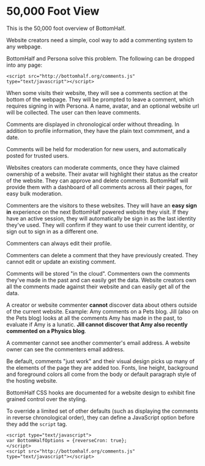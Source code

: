 # 50,000 Foot View

This is the 50,000 foot overview of BottomHalf.

Website creators need a simple, cool way to add a commenting system to any webpage.

BottomHalf and Persona solve this problem.
The following can be dropped into any page:

    <script src="http://bottomhalf.org/comments.js" type="text/javascript"></script>

When some visits their website, they will see a comments section at the bottom of the webpage.
They will be prompted to leave a comment, which requires signing in with Persona.
A name, avatar, and an optional website url will be collected.
The user can then leave comments.

Comments are displayed in chronological order without threading.
In addition to profile information, they have the plain text commment, and a date.

Comments will be held for moderation for new users, and automatically posted for trusted users.

Websites creators can moderate comments, once they have claimed ownership of a website.
Their avatar will highlight their status as the creator of the website.
They can approve and delete comments.
BottomHalf will provide them with a dashboard of all comments across all their pages, for easy bulk moderation.

Commenters are the visitors to these websites.
They will have an **easy sign in** experience on the next BottomHalf powered website they visit.
If they have an active session, they will automatically be sign in as the last identity they've used.
They will confirm if they want to use their current identity, or sign out to sign in as a different one.

Commenters can always edit their profile.

Commenters can delete a comment that they have previously created.
They cannot edit or update an existing comment.

Comments will be stored "in the cloud".
Commenters own the comments they've made in the past and can easily get the data.
Website creators own all the comments made against their website and can easily get all of the data.

A creator or website commenter **cannot** discover data about others outside of the current website.
Example: Amy comments on a Pets blog.
Jill (also on the Pets blog) looks at all the comments Amy has made in the past, to evaluate if Amy is a lunatic.
**Jill cannot discover that Amy also recently commented on a Physics blog**.

A commenter cannot see another commenter's email address.
A website owner can see the commenters email address.

Be default, comments "just work" and their visual design picks up many of the elements of the page they are added too.
Fonts, line height, background and foreground colors all come from the body or default paragraph style of the hosting
website.

BottomHalf CSS hooks are documented for a website design to exhibit fine grained control over the styling.

To override a limited set of other defaults (such as displaying the comments in reverse chronological order),
they can define a JavaScript option before they add the <code>script</code> tag.

    <script type="text/javascript">
    var BottomHalfOptions = {reverseCron: true};
    </script>
    <script src="http://bottomhalf.org/comments.js" type="text/javascript"></script>
